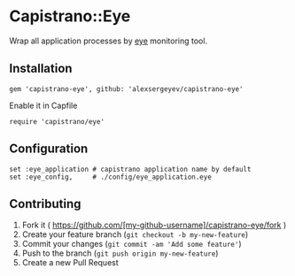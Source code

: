 # Capistrano::Eye

Wrap all application processes by [eye]('https://github.com/kostya/eye') monitoring tool.

## Installation


    gem 'capistrano-eye', github: 'alexsergeyev/capistrano-eye'

Enable it in Capfile

    require 'capistrano/eye'


## Configuration
    set :eye_application # capistrano application name by default
    set :eye_config,     # ./config/eye_application.eye

## Contributing

1. Fork it ( https://github.com/[my-github-username]/capistrano-eye/fork )
2. Create your feature branch (`git checkout -b my-new-feature`)
3. Commit your changes (`git commit -am 'Add some feature'`)
4. Push to the branch (`git push origin my-new-feature`)
5. Create a new Pull Request
